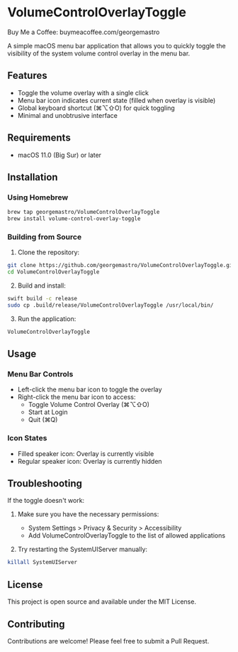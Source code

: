 # VolumeControlOverlayToggle

Buy Me a Coffee: buymeacoffee.com/georgemastro

A simple macOS menu bar application that allows you to quickly toggle the visibility of the system volume control overlay in the menu bar.

## Features

- Toggle the volume overlay with a single click
- Menu bar icon indicates current state (filled when overlay is visible)
- Global keyboard shortcut (⌘⌥⇧O) for quick toggling
- Minimal and unobtrusive interface

## Requirements

- macOS 11.0 (Big Sur) or later

## Installation

### Using Homebrew

```bash
brew tap georgemastro/VolumeControlOverlayToggle
brew install volume-control-overlay-toggle
```

### Building from Source

1. Clone the repository:
```bash
git clone https://github.com/georgemastro/VolumeControlOverlayToggle.git
cd VolumeControlOverlayToggle
```

2. Build and install:
```bash
swift build -c release
sudo cp .build/release/VolumeControlOverlayToggle /usr/local/bin/
```

3. Run the application:
```bash
VolumeControlOverlayToggle
```

## Usage

### Menu Bar Controls

- Left-click the menu bar icon to toggle the overlay
- Right-click the menu bar icon to access:
  - Toggle Volume Control Overlay (⌘⌥⇧O)
  - Start at Login
  - Quit (⌘Q)

### Icon States

- Filled speaker icon: Overlay is currently visible
- Regular speaker icon: Overlay is currently hidden

## Troubleshooting

If the toggle doesn't work:

1. Make sure you have the necessary permissions:
   - System Settings > Privacy & Security > Accessibility
   - Add VolumeControlOverlayToggle to the list of allowed applications

2. Try restarting the SystemUIServer manually:
```bash
killall SystemUIServer
```

## License

This project is open source and available under the MIT License.

## Contributing

Contributions are welcome! Please feel free to submit a Pull Request. 